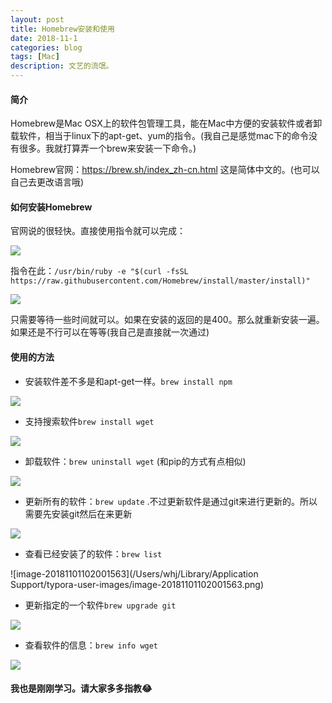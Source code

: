 ```yaml
---
layout: post
title: Homebrew安装和使用
date: 2018-11-1
categories: blog
tags: [Mac]
description: 文艺的流氓。
---
```


#### 简介

Homebrew是Mac OSX上的软件包管理工具，能在Mac中方便的安装软件或者卸载软件，相当于linux下的apt-get、yum的指令。(我自己是感觉mac下的命令没有很多。我就打算弄一个brew来安装一下命令。)

Homebrew官网：https://brew.sh/index_zh-cn.html 这是简体中文的。(也可以自己去更改语言哦)

#### 如何安装Homebrew

官网说的很轻快。直接使用指令就可以完成：

![](https://wujinlin.oss-cn-beijing.aliyuncs.com/blog/20181101095638.png)

指令在此：`/usr/bin/ruby -e "$(curl -fsSL https://raw.githubusercontent.com/Homebrew/install/master/install)"`

![](https://wujinlin.oss-cn-beijing.aliyuncs.com/blog/20181101100033.png)

只需要等待一些时间就可以。如果在安装的返回的是400。那么就重新安装一遍。如果还是不行可以在等等(我自己是直接就一次通过)

#### 使用的方法

- 安装软件差不多是和apt-get一样。`brew install npm`

![](https://wujinlin.oss-cn-beijing.aliyuncs.com/blog/20181101101145.png)

- 支持搜索软件`brew install wget`

![](https://wujinlin.oss-cn-beijing.aliyuncs.com/blog/20181101100302.png)

- 卸载软件：`brew uninstall wget` (和pip的方式有点相似)

![](https://wujinlin.oss-cn-beijing.aliyuncs.com/blog/20181101101546.png)

- 更新所有的软件：`brew update` .不过更新软件是通过git来进行更新的。所以需要先安装git然后在来更新

![](https://wujinlin.oss-cn-beijing.aliyuncs.com/blog/20181101101903.png)

- 查看已经安装了的软件：`brew list`

![image-20181101102001563](/Users/whj/Library/Application Support/typora-user-images/image-20181101102001563.png)

- 更新指定的一个软件`brew upgrade git`

![](https://wujinlin.oss-cn-beijing.aliyuncs.com/blog/20181101102211.png)

- 查看软件的信息：`brew info wget`

![](https://wujinlin.oss-cn-beijing.aliyuncs.com/blog/20181101102355.png)

#### 我也是刚刚学习。请大家多多指教😂

